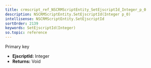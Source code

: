 ```yaml
---
title: crmscript_ref_NSCRMScriptEntity_SetEjscriptId_Integer_p_0
description: NSCRMScriptEntity.SetEjscriptId(Integer p_0)
intellisense: NSCRMScriptEntity.SetEjscriptId
sortOrder: 2139
keywords: SetEjscriptId(Integer)
so.topic: reference
---
```



Primary key



* **EjscriptId:** Integer
* **Returns:** Void


